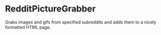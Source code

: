 # RedditPictureGrabber
Grabs images and gifs from specified subreddits and adds them to a nicely formatted HTML page.
